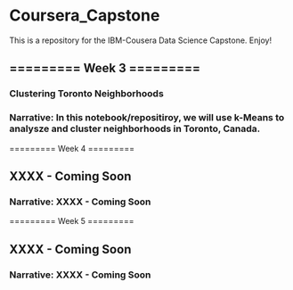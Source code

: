 # Coursera_Capstone
This is a repository for the IBM-Cousera Data Science Capstone.
Enjoy!

## ========= Week 3 =========
### Clustering Toronto Neighborhoods

### Narrative: In this notebook/repositiroy, we will use k-Means to analysze and cluster neighborhoods in Toronto, Canada.

========= Week 4 =========
## XXXX - Coming Soon

### Narrative: XXXX - Coming Soon

========= Week 5 =========
## XXXX - Coming Soon

### Narrative: XXXX - Coming Soon
